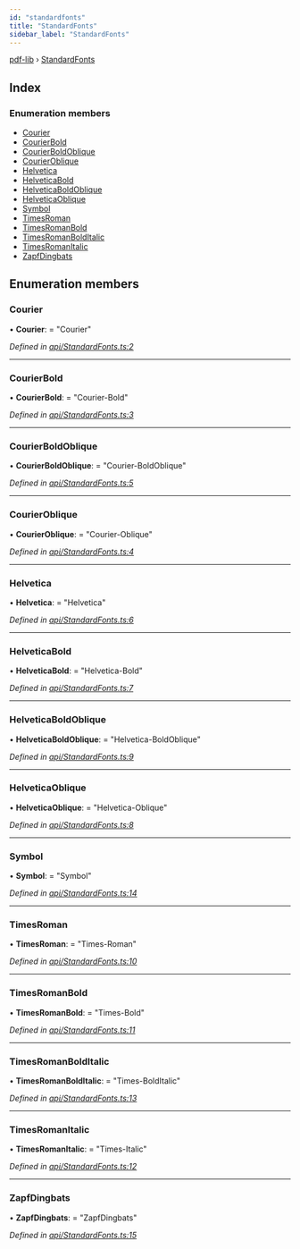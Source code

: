 ```yaml
---
id: "standardfonts"
title: "StandardFonts"
sidebar_label: "StandardFonts"
---
```


[pdf-lib](../index.md) › [StandardFonts](standardfonts.md)

## Index

### Enumeration members

* [Courier](standardfonts.md#courier)
* [CourierBold](standardfonts.md#courierbold)
* [CourierBoldOblique](standardfonts.md#courierboldoblique)
* [CourierOblique](standardfonts.md#courieroblique)
* [Helvetica](standardfonts.md#helvetica)
* [HelveticaBold](standardfonts.md#helveticabold)
* [HelveticaBoldOblique](standardfonts.md#helveticaboldoblique)
* [HelveticaOblique](standardfonts.md#helveticaoblique)
* [Symbol](standardfonts.md#symbol)
* [TimesRoman](standardfonts.md#timesroman)
* [TimesRomanBold](standardfonts.md#timesromanbold)
* [TimesRomanBoldItalic](standardfonts.md#timesromanbolditalic)
* [TimesRomanItalic](standardfonts.md#timesromanitalic)
* [ZapfDingbats](standardfonts.md#zapfdingbats)

## Enumeration members

###  Courier

• **Courier**: = "Courier"

*Defined in [api/StandardFonts.ts:2](https://github.com/Hopding/pdf-lib/blob/b8a44bd/src/api/StandardFonts.ts#L2)*

___

###  CourierBold

• **CourierBold**: = "Courier-Bold"

*Defined in [api/StandardFonts.ts:3](https://github.com/Hopding/pdf-lib/blob/b8a44bd/src/api/StandardFonts.ts#L3)*

___

###  CourierBoldOblique

• **CourierBoldOblique**: = "Courier-BoldOblique"

*Defined in [api/StandardFonts.ts:5](https://github.com/Hopding/pdf-lib/blob/b8a44bd/src/api/StandardFonts.ts#L5)*

___

###  CourierOblique

• **CourierOblique**: = "Courier-Oblique"

*Defined in [api/StandardFonts.ts:4](https://github.com/Hopding/pdf-lib/blob/b8a44bd/src/api/StandardFonts.ts#L4)*

___

###  Helvetica

• **Helvetica**: = "Helvetica"

*Defined in [api/StandardFonts.ts:6](https://github.com/Hopding/pdf-lib/blob/b8a44bd/src/api/StandardFonts.ts#L6)*

___

###  HelveticaBold

• **HelveticaBold**: = "Helvetica-Bold"

*Defined in [api/StandardFonts.ts:7](https://github.com/Hopding/pdf-lib/blob/b8a44bd/src/api/StandardFonts.ts#L7)*

___

###  HelveticaBoldOblique

• **HelveticaBoldOblique**: = "Helvetica-BoldOblique"

*Defined in [api/StandardFonts.ts:9](https://github.com/Hopding/pdf-lib/blob/b8a44bd/src/api/StandardFonts.ts#L9)*

___

###  HelveticaOblique

• **HelveticaOblique**: = "Helvetica-Oblique"

*Defined in [api/StandardFonts.ts:8](https://github.com/Hopding/pdf-lib/blob/b8a44bd/src/api/StandardFonts.ts#L8)*

___

###  Symbol

• **Symbol**: = "Symbol"

*Defined in [api/StandardFonts.ts:14](https://github.com/Hopding/pdf-lib/blob/b8a44bd/src/api/StandardFonts.ts#L14)*

___

###  TimesRoman

• **TimesRoman**: = "Times-Roman"

*Defined in [api/StandardFonts.ts:10](https://github.com/Hopding/pdf-lib/blob/b8a44bd/src/api/StandardFonts.ts#L10)*

___

###  TimesRomanBold

• **TimesRomanBold**: = "Times-Bold"

*Defined in [api/StandardFonts.ts:11](https://github.com/Hopding/pdf-lib/blob/b8a44bd/src/api/StandardFonts.ts#L11)*

___

###  TimesRomanBoldItalic

• **TimesRomanBoldItalic**: = "Times-BoldItalic"

*Defined in [api/StandardFonts.ts:13](https://github.com/Hopding/pdf-lib/blob/b8a44bd/src/api/StandardFonts.ts#L13)*

___

###  TimesRomanItalic

• **TimesRomanItalic**: = "Times-Italic"

*Defined in [api/StandardFonts.ts:12](https://github.com/Hopding/pdf-lib/blob/b8a44bd/src/api/StandardFonts.ts#L12)*

___

###  ZapfDingbats

• **ZapfDingbats**: = "ZapfDingbats"

*Defined in [api/StandardFonts.ts:15](https://github.com/Hopding/pdf-lib/blob/b8a44bd/src/api/StandardFonts.ts#L15)*
